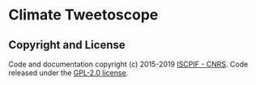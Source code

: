 # Climate Tweetoscope

## Copyright and License

Code and documentation copyright (c) 2015-2019 [ISCPIF - CNRS](https://iscpif.fr). Code released under the [GPL-2.0 license](https://github.com/multivacplatform/tweetoscope/blob/master/LICENSE).

